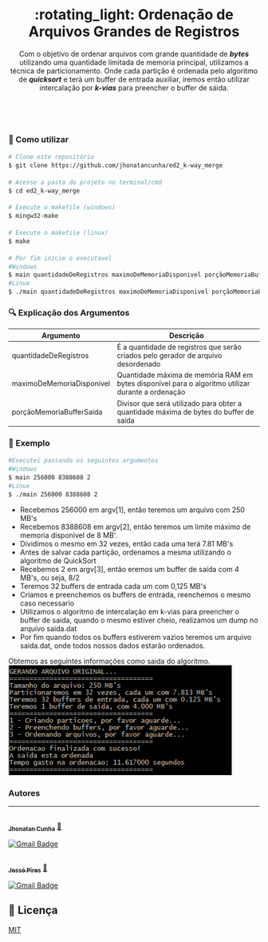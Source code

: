 <h1 align="center">:rotating_light: Ordenação de Arquivos Grandes de Registros </h1>
<p align="center">
 Com o objetivo de ordenar arquivos com grande quantidade de <b><i>bytes</i></b> utilizando uma quantidade limitada de memoria principal, utilizamos a técnica de particionamento. Onde cada partição é ordenada pelo algoritmo de <b><i>quicksort</i></b> e terá um buffer de entrada auxiliar, iremos então utilizar intercalação por <b><i>k-vias</i></b> para preencher o buffer de sáida.
 </p>
<p align="center">
<img src="https://img.shields.io/github/repo-size/jhonatancunha/ed2_k-way_merge" alt="">
<img src="https://img.shields.io/github/license/jhonatancunha/ed2_k-way_merge" alt="">
<img src="https://img.shields.io/github/last-commit/jhonatancunha/ed2_k-way_merge" alt="">
</p>
<br>


### :red_circle: Como utilizar

```bash
# Clone este repositório
$ git clone https://github.com/jhonatancunha/ed2_k-way_merge

# Acesse a pasta do projeto no terminal/cmd
$ cd ed2_k-way_merge

# Execute o makefile (windows)
$ mingw32-make

# Execute o makefile (linux)
$ make

# Por fim inicie o executavel
#Windows
$ main quantidadeDeRegistros maximoDeMemoriaDisponivel porçãoMemoriaBufferSaida
#Linux
$ ./main quantidadeDeRegistros maximoDeMemoriaDisponivel porçãoMemoriaBufferSaida
```

### :mag: Explicação dos Argumentos

| Argumento                | Descrição                                                                                          |
|---------------------------|----------------------------------------------------------------------------------------------------|
| quantidadeDeRegistros     | É a quantidade de registros que serão criados pelo gerador de arquivo desordenado                   |
| maximoDeMemoriaDisponivel | Quantidade máxima de memória RAM em bytes disponível para o algoritmo utilizar durante a ordenação |
| porçãoMemoriaBufferSaida  | Divisor que será utilizado para obter a quantidade máxima de bytes do buffer de saída              |

### :camera_flash: Exemplo
```bash
#Executei passando os seguintes argumentos
#Windows
$ main 256000 8388608 2
#Linux
$ ./main 256000 8388608 2
```

* Recebemos 256000 em argv[1], então teremos um arquivo com 250 MB's
* Recebemos 8388608 em argv[2], então teremos um limite máximo de memoria disponivel de 8 MB'.
* Dividimos o mesmo em 32 vezes, então cada uma terá 7.81 MB's
* Antes de salvar cada partição, ordenamos a mesma utilizando o algoritmo de QuickSort
* Recebemos 2 em argv[3], então eremos um buffer de saída com 4 MB's, ou seja, 8/2
* Teremos 32 buffers de entrada cada um com 0,125 MB's
* Criamos e preenchemos os buffers de entrada, reenchemos o mesmo caso necessario
* Utilizamos o algoritmo de intercalação em k-vias para preencher o buffer de saida, quando o mesmo estiver cheio, realizamos um dump no arquivo saida.dat
* Por fim quando todos os buffers estiverem vazios teremos um arquivo saida.dat, onde todos nossos dados estarão ordenados.

Obtemos as seguintes informações como saida do algoritmo.<br />
<img src="img/exemplo.PNG" alt="">


### Autores
---

<a href="https://github.com/jhonatancunha">
 <img style="border-radius: 50%;" src="https://avatars0.githubusercontent.com/u/52831621?s=460&u=2b0cfdafeb7756176ded82c41738e773e92762b8&v=4" width="100px;" alt=""/>
<br />
 <sub><b>Jhonatan Cunha</b></sub></a> <a href="https://github.com/jhonatancunha" title="Repositorio Jhonatan">🚀</a>

[![Gmail Badge](https://img.shields.io/badge/-jhonatancunha@alunos.utfpr.edu.br-c14438?style=flat-square&logo=Gmail&logoColor=white&link=mailto:jhonatancunha@alunos.utfpr.edu.br)](mailto:jhonatancunha@alunos.utfpr.edu.br)
<br />

<a href="https://github.com/JessePires">
 <img style="border-radius: 50%;" src="https://avatars0.githubusercontent.com/u/20424496?s=460&u=87f2870ff153ab88402d6246cb3347a46ae33fe9&v=4" width="100px;" alt=""/>
<br />
 <sub><b>Jessé Pires</b></sub></a> <a href="https://github.com/JessePires" title="Repositorio Jessé">🚀</a>

[![Gmail Badge](https://img.shields.io/badge/-jessepires@alunos.utfpr.edu.br-c14438?style=flat-square&logo=Gmail&logoColor=white&link=mailto:jessepires@alunos.utfpr.edu.br)](mailto:jessepires@alunos.utfpr.edu.br)

## :memo: Licença
[MIT](https://choosealicense.com/licenses/mit/)
